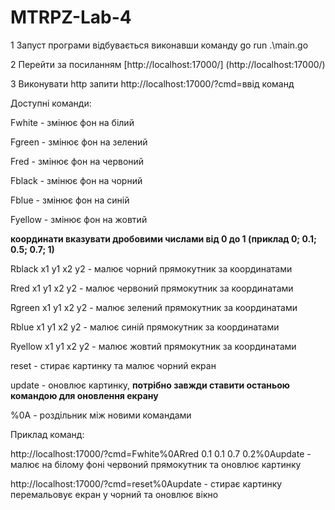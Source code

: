 # MTRPZ-Lab-4

1 Запуст програми відбувається виконавши команду go run .\main.go

2 Перейти за посиланням [http://localhost:17000/] (http://localhost:17000/)

3 Виконувати http запити http://localhost:17000/?cmd=ввід команд

  Доступні команди: 
  
  Fwhite - змінює фон на білий
  
  Fgreen - змінює фон на зелений
  
  Fred - змінює фон на червоний
  
  Fblack - змінює фон на чорний
  
  Fblue -  змінює фон на синій

  Fyellow - змінює фон на жовтий
  
  **координати вказувати дробовими числами від 0 до 1 (приклад 0; 0.1; 0.5; 0.7; 1)**
  
  Rblack x1 y1 x2 y2 - малює чорний прямокутник за координатами
  
  Rred x1 y1 x2 y2 - малює червоний прямокутник за координатами
  
  Rgreen x1 y1 x2 y2 - малює зелений прямокутник за координатами
  
  Rblue x1 y1 x2 y2 - малює синій прямокутник за координатами
  
  Ryellow x1 y1 x2 y2 - малює жовтий прямокутник за координатами
  
  reset - стирає картинку та малює чорний екран
  
  update - оновлює картинку, **потрібно завжди ставити останьою командою для оновлення екрану**
  
  %0A - роздільник між новими командами
  
  Приклад команд:
  
  http://localhost:17000/?cmd=Fwhite%0ARred 0.1 0.1 0.7 0.2%0Aupdate - малює на білому фоні червоний прямокутник та оновлює картинку
  
  http://localhost:17000/?cmd=reset%0Aupdate - стирає  картинку перемальовує екран у чорний та оновлює вікно
